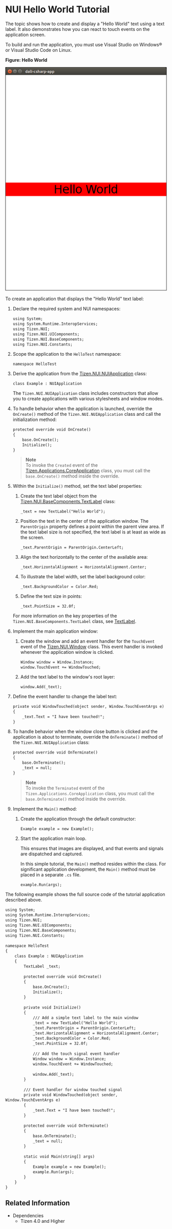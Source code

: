 # NUI Hello World Tutorial

The topic shows how to create and display a "Hello World" text using a text label. It also demonstrates how you can react to touch events on the application screen.

To build and run the application, you must use Visual Studio on Windows&reg; or Visual Studio Code on Linux.

**Figure: Hello World**

![Hello World](media/hello-world.png)

To create an application that displays the "Hello World" text label:

1.  Declare the required system and NUI namespaces:

    ```
    using System;
    using System.Runtime.InteropServices;
    using Tizen.NUI;
    using Tizen.NUI.UIComponents;
    using Tizen.NUI.BaseComponents;
    using Tizen.NUI.Constants;
    ```

2.  Scope the application to the `HelloTest` namespace:

    ```
    namespace HelloTest
    ```

3.  Derive the application from the [Tizen.NUI.NUIApplication](https://developer.tizen.org/dev-guide/csapi/api/Tizen.NUI.NUIApplication.html) class:

    ```
    class Example : NUIApplication
    ```

    The `Tizen.NUI.NUIApplication` class includes constructors that allow you to create applications with various stylesheets and window modes.

4.  To handle behavior when the application is launched, override the `OnCreate()` method of the `Tizen.NUI.NUIApplication` class and call the initialization method:

    ```
    protected override void OnCreate()
    {
        base.OnCreate();
        Initialize();
    }
    ```

    > **Note**  
    > To invoke the `Created` event of the [Tizen.Applications.CoreApplication](https://developer.tizen.org/dev-guide/csapi/api/Tizen.Applications.CoreApplication.html) class, you must call the `base.OnCreate()` method inside the override.

5.  Within the `Initialize()` method, set the text label properties:

    1.  Create the text label object from the [Tizen.NUI.BaseComponents.TextLabel](https://developer.tizen.org/dev-guide/csapi/api/Tizen.NUI.BaseComponents.TextLabel.html) class:

        ```
        _text = new TextLabel("Hello World");
        ```

    2.  Position the text in the center of the application window. The `ParentOrigin` property defines a point within the parent view area. If the text label size is not specified, the text label is at least as wide as the screen.

        ```
        _text.ParentOrigin = ParentOrigin.CenterLeft;
        ```

    3.  Align the text horizontally to the center of the available area:

        ```
        _text.HorizontalAlignment = HorizontalAlignment.Center;
        ```

    4.  To illustrate the label width, set the label background color:

        ```
        _text.BackgroundColor = Color.Red;
        ```

    5.  Define the text size in points:

        ```
        _text.PointSize = 32.0f;
        ```

    For more information on the key properties of the `Tizen.NUI.BaseComponents.TextLabel` class, see [TextLabel](textlabel.md).

6.  Implement the main application window:
    1.  Create the window and add an event handler for the `TouchEvent` event of the [Tizen.NUI.Window](https://developer.tizen.org/dev-guide/csapi/api/Tizen.NUI.Window.html) class. This event handler is invoked whenever the application window is clicked.

        ```
        Window window = Window.Instance;
        window.TouchEvent += WindowTouched;
        ```

    2.  Add the text label to the window's root layer:

        ```
        window.Add(_text);
        ```

7.  Define the event handler to change the label text:

    ```
    private void WindowTouched(object sender, Window.TouchEventArgs e)
    {
        _text.Text = "I have been touched!";
    }
    ```

8.  To handle behavior when the window close button is clicked and the application is about to terminate, override the `OnTerminate()` method of the `Tizen.NUI.NUIApplication` class:

    ```
    protected override void OnTerminate()
    {
        base.OnTerminate();
        _text = null;
    }
    ```

    >  **Note**  
    > To invoke the `Terminated` event of the `Tizen.Applications.CoreApplication` class, you must call the `base.OnTerminate()` method inside the override.

9.  Implement the `Main()` method:
    1.  Create the application through the default constructor:

        ```
        Example example = new Example();
        ```

    2.  Start the application main loop.

        This ensures that images are displayed, and that events and signals are dispatched and captured.

        In this simple tutorial, the `Main()` method resides within the class. For significant application development, the `Main()` method must be placed in a separate `.cs` file.

        ```
        example.Run(args);
        ```

The following example shows the full source code of the tutorial application described above.

```
using System;
using System.Runtime.InteropServices;
using Tizen.NUI;
using Tizen.NUI.UIComponents;
using Tizen.NUI.BaseComponents;
using Tizen.NUI.Constants;

namespace HelloTest
{
    class Example : NUIApplication
    {
        TextLabel _text;

        protected override void OnCreate()
        {
            base.OnCreate();
            Initialize();
        }

        private void Initialize()
        {
            /// Add a simple text label to the main window
            _text = new TextLabel("Hello World");
            _text.ParentOrigin = ParentOrigin.CenterLeft;
            _text.HorizontalAlignment = HorizontalAlignment.Center;
            _text.BackgroundColor = Color.Red;
            _text.PointSize = 32.0f;

            /// Add the touch signal event handler
            Window window = Window.Instance;
            window.TouchEvent += WindowTouched;

            window.Add(_text);
        }

        /// Event handler for window touched signal
        private void WindowTouched(object sender, Window.TouchEventArgs e)
        {
            _text.Text = "I have been touched!";
        }

        protected override void OnTerminate()
        {
            base.OnTerminate();
            _text = null;
        }

        static void Main(string[] args)
        {
            Example example = new Example();
            example.Run(args);
        }
    }
}
```

## Related Information
* Dependencies
  -   Tizen 4.0 and Higher
